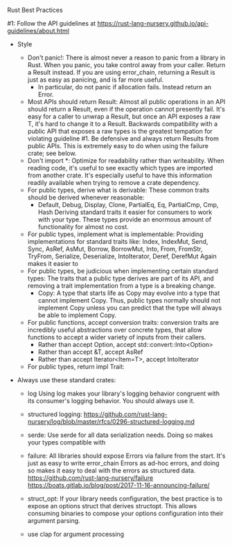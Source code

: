 Rust Best Practices

#1:
    Follow the API guidelines at https://rust-lang-nursery.github.io/api-guidelines/about.html

- Style
    - Don't panic!:
        There is almost never a reason to panic from a library in Rust. When you panic, you take control away from your caller.
        Return a Result instead. If you are using error_chain, returning a Result is just as easy as panicing, and is far more useful.
        - In particular, do not panic if allocation fails. Instead return an Error.
    - Most APIs should return Result:
        Almost all public operations in an API should return a Result, even if the operation cannot presently fail.
        It's easy for a caller to unwrap a Result, but once an API exposes a raw T, it's hard to change it to a Result<T>.
        Backwards compatibility with a public API that exposes a raw types is the greatest tempation for violating guideline #1.
        Be defensive and always return Results from public APIs.  This is extremely easy to do when using the failure crate; see below.
    - Don't import *:
        Optimize for readability rather than writeability. When reading code, it's useful to see exactly which types are imported from another crate. 
        It's especially useful to have this information readily available when trying to remove a crate dependency.
    - For public types, derive what is derivable: 
        These common traits should be derived whenever reasonable:
        - Default, Debug, Display, Clone, PartialEq, Eq, PartialCmp, Cmp, Hash
        Deriving standard traits it easier for consumers to work with your type. These types provide an enormous amount of functionality for almost no cost. 
    - For public types, implement what is implementable:
        Providing implementations for standard traits like:
        Index, IndexMut, Send, Sync, AsRef, AsMut, Borrow, BorrowMut, Into, From, FromStr, TryFrom, Serialize, Deserialize, IntoIterator, Deref, DerefMut
        Again makes it easier to 
    - For public types, be judicious when implementing certain standard types:
        The traits that a public type derives are part of its API, and removing a trait implementation from a type is a breaking change.
        - Copy:
        A type that starts life as Copy may evolve into a type that cannot implement Copy. Thus, public types normally should not implement Copy unless you can predict that the type will always be able to implement Copy.
    - For public functions, accept conversion traits:
        conversion traits are incredibly useful abstractions over concrete types, that allow functions to accept a wider variety of inputs from their callers. 
        - Rather than accept Option<T>, accept std::convert::Into<Option<T>>
        - Rather than accept &T, accept AsRef<T>
        - Rather than accept Iterator<Item=T>, accept IntoIterator<T>
    - For public types, return impl Trait:




- Always use these standard crates:
    - log
        Using log makes your library's logging behavior congruent with its consumer's logging behavior. You should always use it.
    - structured logging:
        https://github.com/rust-lang-nursery/log/blob/master/rfcs/0296-structured-logging.md
    - serde:
        Use serde for all data serialization needs. Doing so makes your types compatible with 
    - failure:
        All libraries should expose Errors via failure from the start. It's just as easy to write error_chain Errors as ad-hoc errors,
        and doing so makes it easy to deal with the errors as structured data.
        https://github.com/rust-lang-nursery/failure
        https://boats.gitlab.io/blog/post/2017-11-16-announcing-failure/
        
    - struct_opt:
        If your library needs configuration, the best practice is to expose an options struct that derives structopt. This allows consuming binaries
        to compose your options configuration into their argument parsing.
    - use clap for argument processing
